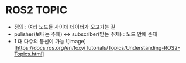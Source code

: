 # ROS2 TOPIC
- 정의 : 여러 노드들 사이에 데이터가 오고가는 길
- pulisher(보내는 주체) <-> subscriber(받는 주체) : 노드 안에 존재
- 1 대 다수의 통신이 가능 
![image][https://docs.ros.org/en/foxy/Tutorials/Topics/Understanding-ROS2-Topics.html]
